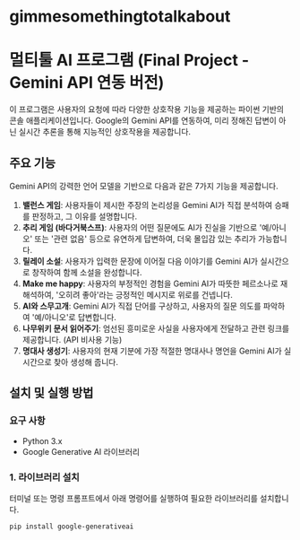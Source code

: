 # gimmesomethingtotalkabout
# 멀티툴 AI 프로그램 (Final Project - Gemini API 연동 버전)

이 프로그램은 사용자의 요청에 따라 다양한 상호작용 기능을 제공하는 파이썬 기반의 콘솔 애플리케이션입니다.
Google의 Gemini API를 연동하여, 미리 정해진 답변이 아닌 실시간 추론을 통해 지능적인 상호작용을 제공합니다.

## 주요 기능

Gemini API의 강력한 언어 모델을 기반으로 다음과 같은 7가지 기능을 제공합니다.

1.  **밸런스 게임**: 사용자들이 제시한 주장의 논리성을 Gemini AI가 직접 분석하여 승패를 판정하고, 그 이유를 설명합니다.
2.  **추리 게임 (바다거북스프)**: 사용자의 어떤 질문에도 AI가 진실을 기반으로 '예/아니오' 또는 '관련 없음' 등으로 유연하게 답변하여, 더욱 몰입감 있는 추리가 가능합니다.
3.  **릴레이 소설**: 사용자가 입력한 문장에 이어질 다음 이야기를 Gemini AI가 실시간으로 창작하여 함께 소설을 완성합니다.
4.  **Make me happy**: 사용자의 부정적인 경험을 Gemini AI가 따뜻한 페르소나로 재해석하여, '오히려 좋아'라는 긍정적인 메시지로 위로를 건넵니다.
5.  **AI와 스무고개**: Gemini AI가 직접 단어를 구상하고, 사용자의 질문 의도를 파악하여 '예/아니오'로 답변합니다.
6.  **나무위키 문서 읽어주기**: 엄선된 흥미로운 사실을 사용자에게 전달하고 관련 링크를 제공합니다. (API 비사용 기능)
7.  **명대사 생성기**: 사용자의 현재 기분에 가장 적절한 명대사나 명언을 Gemini AI가 실시간으로 찾아 생성해 줍니다.

## 설치 및 실행 방법

### 요구 사항

* Python 3.x
* Google Generative AI 라이브러리

### 1. 라이브러리 설치

터미널 또는 명령 프롬프트에서 아래 명령어를 실행하여 필요한 라이브러리를 설치합니다.

```bash
pip install google-generativeai
